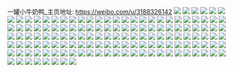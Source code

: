 一罐小牛奶鸭_主页地址: https://weibo.com/u/3188326142 
![](https://wx4.sinaimg.cn/mw2000/be09fefely1h9ci7lcl4vj22bc3341l0.jpg) 
![](https://wx4.sinaimg.cn/mw2000/be09fefely1h9bob3t0n1j21s12dcu0x.jpg) 
![](https://wx4.sinaimg.cn/mw2000/be09fefely1h9aivcmda6j22dc2dc7wj.jpg) 
![](https://wx4.sinaimg.cn/mw2000/be09fefely1h91ftj6816j22bc2bchdt.jpg) 
![](https://wx4.sinaimg.cn/mw2000/be09fefely1h91ftggjavj22bc2bcb2a.jpg) 
![](https://wx4.sinaimg.cn/mw2000/be09fefely1h91fteb8lqj22bc2bc7wi.jpg) 
![](https://wx4.sinaimg.cn/mw2000/be09fefely1h91ftcav2wj21be0zi1g0.jpg) 
![](https://wx4.sinaimg.cn/mw2000/be09fefely1h91ft8y1puj22c02c01ky.jpg) 
![](https://wx4.sinaimg.cn/mw2000/be09fefely1h91ftb4cxkj20zi1beh9j.jpg) 
![](https://wx4.sinaimg.cn/mw2000/be09fefely1h91ftbnldbj21be0zi176.jpg) 
![](https://wx4.sinaimg.cn/mw2000/be09fefely1h91ftif9k3j21sq2bcx6p.jpg) 
![](https://wx4.sinaimg.cn/mw2000/be09fefely1h91ftaffjpj21s02dc1ky.jpg) 
![](https://wx4.sinaimg.cn/mw2000/be09fefely1h91fa9lwk3j20u01iztf3.jpg) 
![](https://wx4.sinaimg.cn/mw2000/be09fefely1h9028jvoeyj21ry2dckjm.jpg) 
![](https://wx4.sinaimg.cn/mw2000/be09fefely1h9028merodj21s02dcx6r.jpg) 
![](https://wx4.sinaimg.cn/mw2000/be09fefely1h9028p4cw2j21s12dcqv6.jpg) 
![](https://wx4.sinaimg.cn/mw2000/be09fefely1h9028gftmpj21sc2dsnpe.jpg) 
![](https://wx4.sinaimg.cn/mw2000/be09fefely1h9028i4maij21rz2db1ky.jpg) 
![](https://wx4.sinaimg.cn/mw2000/be09fefely1h9028nzm5uj21s02dcqv7.jpg) 
![](https://wx4.sinaimg.cn/mw2000/be09fefely1h8kki1il8ej20u00u0q86.jpg) 
![](https://wx4.sinaimg.cn/mw2000/be09fefely1h8kki5yiijj20u00u0dol.jpg) 
![](https://wx4.sinaimg.cn/mw2000/be09fefely1h8kki2dve2j20nz0o0wi2.jpg) 
![](https://wx4.sinaimg.cn/mw2000/be09fefely1h8kki3sfqxj20u0140tel.jpg) 
![](https://wx4.sinaimg.cn/mw2000/be09fefely1h8kki6js2dj20u011qjz8.jpg) 
![](https://wx4.sinaimg.cn/mw2000/be09fefely1h8kkjnbx6xj20u01xxtpp.jpg) 
![](https://wx4.sinaimg.cn/mw2000/be09fefely1h8gn8i4fjcj22c02c0u0y.jpg) 
![](https://wx4.sinaimg.cn/mw2000/be09fefely1h8gn8eukgoj22c02c04qq.jpg) 
![](https://wx4.sinaimg.cn/mw2000/be09fefely1h8gn89c875j22c02c0e82.jpg) 
![](https://wx4.sinaimg.cn/mw2000/be09fefely1h8gn83gsh8j22c02d6kjn.jpg) 
![](https://wx4.sinaimg.cn/mw2000/be09fefely1h8gn7dyhfhj22c02c0e82.jpg) 
![](https://wx4.sinaimg.cn/mw2000/be09fefely1h8gn7zw8dgj22c02c0u0y.jpg) 
![](https://wx4.sinaimg.cn/mw2000/be09fefely1h8gn7u4symj22c02c0e82.jpg) 
![](https://wx4.sinaimg.cn/mw2000/be09fefely1h8gn860hzij22c02c0e82.jpg) 
![](https://wx4.sinaimg.cn/mw2000/be09fefely1h8gn981uw6j20u00u0jzl.jpg) 
![](https://wx4.sinaimg.cn/mw2000/be09fefely1h87ycubfq2j20ym0u00yh.jpg) 
![](https://wx4.sinaimg.cn/mw2000/be09fefely1h87ycuqu4nj20u00u0ae2.jpg) 
![](https://wx4.sinaimg.cn/mw2000/be09fefely1h87ycvh30sj20u00xe45t.jpg) 
![](https://wx4.sinaimg.cn/mw2000/be09fefely1h87ycwa2h7j20u00u0wp1.jpg) 
![](https://wx4.sinaimg.cn/mw2000/be09fefely1h87yctu7lcj20u00u00wr.jpg) 
![](https://wx4.sinaimg.cn/mw2000/be09fefely1h87ycwryjgj20u00u077c.jpg) 
![](https://wx4.sinaimg.cn/mw2000/be09fefely1h87yek7v5ej20o01hcafn.jpg) 
![](https://wx4.sinaimg.cn/mw2000/be09fefely1h87yekl0pyj20u00u0adb.jpg) 
![](https://wx4.sinaimg.cn/mw2000/be09fefely1h87yel5g7qj20u00u0gt4.jpg) 
![](https://wx4.sinaimg.cn/mw2000/be09fefely1h83szj2upsj22dc2dcu0x.jpg) 
![](https://wx4.sinaimg.cn/mw2000/be09fefely1h83szf41dqj22dc1s0e83.jpg) 
![](https://wx4.sinaimg.cn/mw2000/be09fefely1h83szgl5bmj22dc35skjn.jpg) 
![](https://wx4.sinaimg.cn/mw2000/be09fefely1h83szk49l3j20xc0xc11w.jpg) 
![](https://wx4.sinaimg.cn/mw2000/be09fefely1h83szjtraij22bc2bcu0x.jpg) 
![](https://wx4.sinaimg.cn/mw2000/be09fefely1h83szhw431j22dc1s0qv5.jpg) 
![](https://wx4.sinaimg.cn/mw2000/be09fefely1h83szl7mo1j21v52dc4qq.jpg) 
![](https://wx4.sinaimg.cn/mw2000/be09fefely1h83szmjrw1j22t01yy7wj.jpg) 
![](https://wx4.sinaimg.cn/mw2000/be09fefely1h83szol7juj22dc2dcb2a.jpg) 
![](https://wx4.sinaimg.cn/mw2000/be09fefely1h7ujrkgb6uj21be0zk7wh.jpg) 
![](https://wx4.sinaimg.cn/mw2000/be09fefely1h7ujrp43olj22bc2bc7wi.jpg) 
![](https://wx4.sinaimg.cn/mw2000/be09fefely1h7ujrixekoj22dc1s01ky.jpg) 
![](https://wx4.sinaimg.cn/mw2000/be09fefely1h7ujrmi4hsj22dc2dc7wi.jpg) 
![](https://wx4.sinaimg.cn/mw2000/be09fefely1h7r3edk33wj20u00u0n3g.jpg) 
![](https://wx4.sinaimg.cn/mw2000/be09fefely1h7r3eea47aj20sg2dc1et.jpg) 
![](https://wx4.sinaimg.cn/mw2000/be09fefely1h7r3eev7q0j20u00u0acg.jpg) 
![](https://wx4.sinaimg.cn/mw2000/be09fefely1h7r3ef8r0gj20u00u077q.jpg) 
![](https://wx4.sinaimg.cn/mw2000/be09fefely1h7r3ecyquvj20u00u0q8u.jpg) 
![](https://wx4.sinaimg.cn/mw2000/be09fefely1h7r3ec9bubj20u00u0n0e.jpg) 
![](https://wx4.sinaimg.cn/mw2000/be09fefely1h7nhh2vvqvj21s02dc4qp.jpg) 
![](https://wx4.sinaimg.cn/mw2000/be09fefely1h7nhh9zu9mj22bc2bcb2b.jpg) 
![](https://wx4.sinaimg.cn/mw2000/be09fefely1h7nhhcbiyej22bc2bc7wl.jpg) 
![](https://wx4.sinaimg.cn/mw2000/be09fefely1h7nhh00fmej22bc2bckjn.jpg) 
![](https://wx4.sinaimg.cn/mw2000/be09fefely1h7nhh72nx0j22bc2bce82.jpg) 
![](https://wx4.sinaimg.cn/mw2000/be09fefely1h7nhgxqqvqj22bc2bc1l0.jpg) 
![](https://wx4.sinaimg.cn/mw2000/be09fefely1h7nhgt4gj3j21s02dckjl.jpg) 
![](https://wx4.sinaimg.cn/mw2000/be09fefely1h7nhh1vpxpj228z2bcqv5.jpg) 
![](https://wx4.sinaimg.cn/mw2000/be09fefely1h7nhh5db4dj22bc2bc4qr.jpg) 
![](https://wx4.sinaimg.cn/mw2000/be09fefely1h7k3qojwmvj20u00u00y7.jpg) 
![](https://wx4.sinaimg.cn/mw2000/be09fefely1h7k3qow62lj20ux0u0dhf.jpg) 
![](https://wx4.sinaimg.cn/mw2000/be09fefely1h7hiyrad5dj20f00hzmxo.jpg) 
![](https://wx4.sinaimg.cn/mw2000/be09fefely1h7fgwxcvokj22dc1kwe81.jpg) 
![](https://wx4.sinaimg.cn/mw2000/be09fefely1h7fgx143k9j21kw2dcdkl.jpg) 
![](https://wx4.sinaimg.cn/mw2000/be09fefely1h7fgxidgh1j21kw2dcdjx.jpg) 
![](https://wx4.sinaimg.cn/mw2000/be09fefely1h7fgxqk2ouj20o00pqq3y.jpg) 
![](https://wx4.sinaimg.cn/mw2000/be09fefely1h7fgxa5zy0j21kw2dcgt0.jpg) 
![](https://wx4.sinaimg.cn/mw2000/be09fefely1h7fgwvvtv4j226615wn2l.jpg) 
![](https://wx4.sinaimg.cn/mw2000/be09fefely1h7fgx8r3osj22dc1kwb2a.jpg) 
![](https://wx4.sinaimg.cn/mw2000/be09fefely1h7fgxo6gquj21kw2dc1ky.jpg) 
![](https://wx4.sinaimg.cn/mw2000/be09fefely1h7fgxq3spzj21kw2dc1d6.jpg) 
![](https://wx4.sinaimg.cn/mw2000/be09fefely1h7fgwz8fl7j22dc1kw76u.jpg) 
![](https://wx4.sinaimg.cn/mw2000/be09fefely1h7fgx2wwsdj21kw2dc0xi.jpg) 
![](https://wx4.sinaimg.cn/mw2000/be09fefely1h7fgx64k94j21kw2dcx6p.jpg) 
![](https://wx4.sinaimg.cn/mw2000/be09fefely1h7fgxc1bmnj21kw2dcjzf.jpg) 
![](https://wx4.sinaimg.cn/mw2000/be09fefely1h7fgxei6akj21kw2dc47q.jpg) 
![](https://wx4.sinaimg.cn/mw2000/be09fefely1h7fgxg8j0qj21kw2dcnpd.jpg) 
![](https://wx4.sinaimg.cn/mw2000/be09fefely1h7fgxkkqj3j21kw2dc7ej.jpg) 
![](https://wx4.sinaimg.cn/mw2000/be09fefely1h7fgxm0pi5j21kw2dc4qp.jpg) 
![](https://wx4.sinaimg.cn/mw2000/be09fefely1h7ed8516arj22bc2bcdy9.jpg) 
![](https://wx4.sinaimg.cn/mw2000/be09fefely1h7dbdj1d0ej2299299tec.jpg) 
![](https://wx4.sinaimg.cn/mw2000/be09fefely1h7dbe1unr4j20u00u0785.jpg) 
![](https://wx4.sinaimg.cn/mw2000/be09fefely1h7dbdgidr2j22bc2bc1kx.jpg) 
![](https://wx4.sinaimg.cn/mw2000/be09fefely1h7dbe2anj0j20u00u047f.jpg) 
![](https://wx4.sinaimg.cn/mw2000/be09fefely1h7dbddfysdj21v72bcx6q.jpg) 
![](https://wx4.sinaimg.cn/mw2000/be09fefely1h7ax6wjiilj22bc3347wk.jpg) 
![](https://wx4.sinaimg.cn/mw2000/be09fefely1h7ax6y8543j22bc334kjl.jpg) 
![](https://wx4.sinaimg.cn/mw2000/be09fefely1h7ax6zgpvyj23s03s04qr.jpg) 
![](https://wx4.sinaimg.cn/mw2000/be09fefely1h7ax6zvh07j218g0jzmxz.jpg) 
![](https://wx4.sinaimg.cn/mw2000/be09fefely1h7ax70opfpj22bc2bc7d5.jpg) 
![](https://wx4.sinaimg.cn/mw2000/be09fefely1h7ax71hkddj22bc2bcn4c.jpg) 
![](https://wx4.sinaimg.cn/mw2000/be09fefely1h7arl7acqmj20tx05b0t4.jpg) 
![](https://wx4.sinaimg.cn/mw2000/be09fefely1h78li1lmflj21y82bbx6q.jpg) 
![](https://wx4.sinaimg.cn/mw2000/be09fefely1h78lhy5hmxj22bc2bcaob.jpg) 
![](https://wx4.sinaimg.cn/mw2000/be09fefely1h78lhznmm2j22bc2bcn71.jpg) 
![](https://wx4.sinaimg.cn/mw2000/be09fefely1h78lhu39b8j20o00o00x0.jpg) 
![](https://wx4.sinaimg.cn/mw2000/be09fefely1h78lhv7ivlj22bb1i9ajv.jpg) 
![](https://wx4.sinaimg.cn/mw2000/be09fefely1h78lhwr889j22bc2bcjz0.jpg) 
![](https://wx4.sinaimg.cn/mw2000/be09fefely1h778ikmoc2j22bc2bc7wj.jpg) 
![](https://wx4.sinaimg.cn/mw2000/be09fefely1h778ihzv72j22bc2bc7wi.jpg) 
![](https://wx4.sinaimg.cn/mw2000/be09fefely1h778ind2hhj22bc2bcu0y.jpg) 
![](https://wx4.sinaimg.cn/mw2000/be09fefely1h778iq2789j22bc2bc1f5.jpg) 
![](https://wx4.sinaimg.cn/mw2000/be09fefely1h777t6shauj22bc2bce82.jpg) 
![](https://wx4.sinaimg.cn/mw2000/be09fefely1h777t52cb2j21hc0o0k6h.jpg) 
![](https://wx4.sinaimg.cn/mw2000/be09fefely1h777t5ixnmj21hc0o0gnt.jpg) 
![](https://wx4.sinaimg.cn/mw2000/be09fefely1h777t7ba07j21hc0o0q48.jpg) 
![](https://wx4.sinaimg.cn/mw2000/be09fefely1h777tdsxgjj22bc334kjn.jpg) 
![](https://wx4.sinaimg.cn/mw2000/be09fefely1h777tcf394j23s034uu0x.jpg) 
![](https://wx4.sinaimg.cn/mw2000/be09fefely1h777t8v7umj22bc2bchdv.jpg) 
![](https://wx4.sinaimg.cn/mw2000/be09fefely1h777t9vkvrj22bc2bcdzj.jpg) 
![](https://wx4.sinaimg.cn/mw2000/be09fefely1h777taydubj23s03s0468.jpg) 
![](https://wx4.sinaimg.cn/mw2000/be09fefely1h75071bvafj212m0o0aal.jpg) 
![](https://wx4.sinaimg.cn/mw2000/be09fefely1h7507bx9mwj22kl1qojtq.jpg) 
![](https://wx4.sinaimg.cn/mw2000/be09fefely1h74mzqwr4vj20j60j5jrm.jpg) 
![](https://wx4.sinaimg.cn/mw2000/be09fefely1h72rtqmxe7j22bc2bc783.jpg) 
![](https://wx4.sinaimg.cn/mw2000/be09fefely1h72jpg5gilj20xr0qomz6.jpg) 
![](https://wx4.sinaimg.cn/mw2000/be09fefely1h72cbfsiz8j20u00u0myg.jpg) 
![](https://wx4.sinaimg.cn/mw2000/be09fefely1h72cbguc8jj20u00u043c.jpg) 
![](https://wx4.sinaimg.cn/mw2000/be09fefely1h71pfl7n16j23s03s0b2b.jpg) 
![](https://wx4.sinaimg.cn/mw2000/be09fefely1h71m6fkj9wj20u00u0juj.jpg) 
![](https://wx4.sinaimg.cn/mw2000/be09fefely1h71m7o07r9j20u00u0acw.jpg) 
![](https://wx4.sinaimg.cn/mw2000/be09fefely1h71m6j01ohj22bc2bc1kx.jpg) 
![](https://wx4.sinaimg.cn/mw2000/be09fefely1h710re3lxfj21c31hce2n.jpg) 
![](https://wx4.sinaimg.cn/mw2000/be09fefely1h710rbj39lj21s02dc7wh.jpg) 
![](https://wx4.sinaimg.cn/mw2000/be09fefely1h710qzgc6mj22bc2bc7wh.jpg) 
![](https://wx4.sinaimg.cn/mw2000/be09fefely1h710r05j9wj20o00rs158.jpg) 
![](https://wx4.sinaimg.cn/mw2000/be09fefely1h710r2w5gdj22bc2bcwh6.jpg) 
